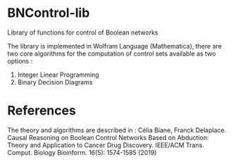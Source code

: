 # BNControl-lib
Library of functions for control of Boolean networks

The library is implemented in Wolfram Language (Mathematica), there are two core algorithms for the computation of control sets available as two options :

1) Integer Linear Programming 
2) Binary Decision Diagrams

# References
The theory and algorithms are described in :
Célia Biane, Franck Delaplace. Causal Reasoning on Boolean Control Networks Based on Abduction: Theory and Application to Cancer Drug Discovery. IEEE/ACM Trans. Comput. Biology Bioinform. 16(5): 1574-1585 (2019)
